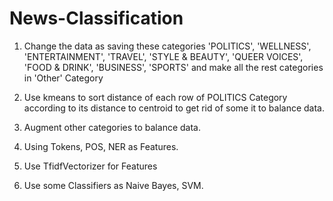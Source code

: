 # News-Classification
1. Change the data as saving these categories 'POLITICS', 'WELLNESS', 'ENTERTAINMENT', 'TRAVEL', 'STYLE & BEAUTY', 'QUEER VOICES', 'FOOD & DRINK', 'BUSINESS', 'SPORTS' and make all the rest categories in 'Other' Category 

2. Use kmeans to sort distance of each row of POLITICS Category according to its distance to centroid to get rid of some it to balance data.
3. Augment other categories to balance data.
4. Using Tokens, POS, NER as Features.
5. Use TfidfVectorizer for Features
6. Use some Classifiers as Naive Bayes, SVM. 
